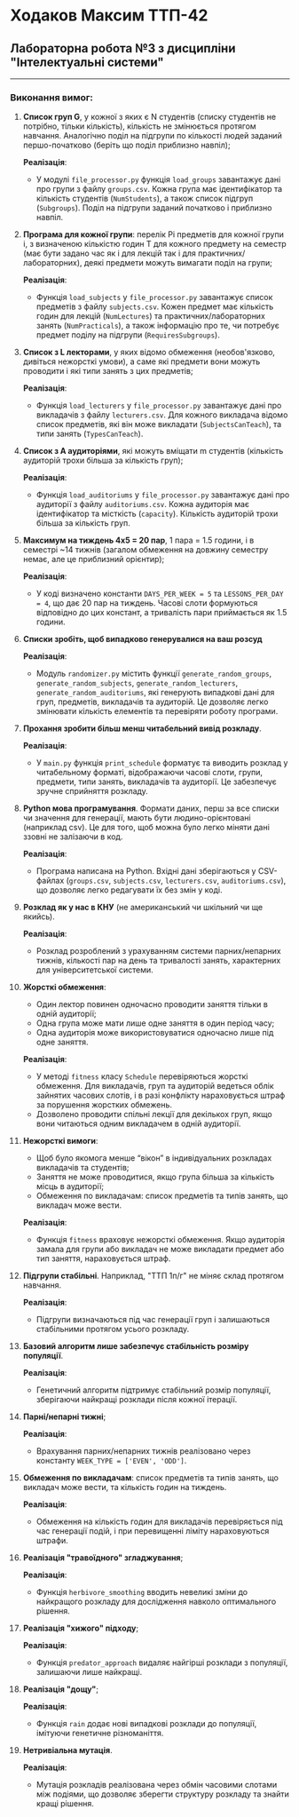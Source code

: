 # Ходаков Максим ТТП-42 
## Лабораторна робота №3 з дисципліни "Інтелектуальні системи"

----
### Виконання вимог:

1. **Список груп G**, у кожної з яких є N студентів (списку студентів не потрібно, тільки кількість), кількість не змінюється протягом навчання. Аналогічно поділ на підгрупи по кількості людей заданий першо-початково (беріть що поділ приблизно навпіл);

   **Реалізація**:

   - У модулі `file_processor.py` функція `load_groups` завантажує дані про групи з файлу `groups.csv`. Кожна група має ідентифікатор та кількість студентів (`NumStudents`), а також список підгруп (`Subgroups`). Поділ на підгрупи заданий початково і приблизно навпіл.

2. **Програма для кожної групи**: перелік Pi предметів для кожної групи i, з визначеною кількістю годин T для кожного предмету на семестр (має бути задано час як і для лекцій так і для практичних/лабораторних), деякі предмети можуть вимагати поділ на групи;

   **Реалізація**:

   - Функція `load_subjects` у `file_processor.py` завантажує список предметів з файлу `subjects.csv`. Кожен предмет має кількість годин для лекцій (`NumLectures`) та практичних/лабораторних занять (`NumPracticals`), а також інформацію про те, чи потребує предмет поділу на підгрупи (`RequiresSubgroups`).

3. **Список з L лекторами**, у яких відомо обмеження (необов'язково, дивіться нежорсткі умови), а саме які предмети вони можуть проводити і які типи занять з цих предметів;

   **Реалізація**:

   - Функція `load_lecturers` у `file_processor.py` завантажує дані про викладачів з файлу `lecturers.csv`. Для кожного викладача відомо список предметів, які він може викладати (`SubjectsCanTeach`), та типи занять (`TypesCanTeach`).

4. **Список з A аудиторіями**, які можуть вміщати m студентів (кількість аудиторій трохи більша за кількість груп);

   **Реалізація**:

   - Функція `load_auditoriums` у `file_processor.py` завантажує дані про аудиторії з файлу `auditoriums.csv`. Кожна аудиторія має ідентифікатор та місткість (`capacity`). Кількість аудиторій трохи більша за кількість груп.

5. **Максимум на тиждень 4х5 = 20 пар**, 1 пара = 1.5 години, і в семестрі ~14 тижнів (загалом обмеження на довжину семестру немає, але це приблизний орієнтир);

   **Реалізація**:

   - У коді визначено константи `DAYS_PER_WEEK = 5` та `LESSONS_PER_DAY = 4`, що дає 20 пар на тиждень. Часові слоти формуються відповідно до цих констант, а тривалість пари приймається як 1.5 години.

6. **Списки зробіть, щоб випадково генерувалися на ваш розсуд**

   **Реалізація**:

   - Модуль `randomizer.py` містить функції `generate_random_groups`, `generate_random_subjects`, `generate_random_lecturers`, `generate_random_auditoriums`, які генерують випадкові дані для груп, предметів, викладачів та аудиторій. Це дозволяє легко змінювати кількість елементів та перевіряти роботу програми.

7. **Прохання зробити більш менш читабельний вивід розкладу**.

   **Реалізація**:

   - У `main.py` функція `print_schedule` форматує та виводить розклад у читабельному форматі, відображаючи часові слоти, групи, предмети, типи занять, викладачів та аудиторії. Це забезпечує зручне сприйняття розкладу.

8. **Python мова програмування**. Формати даних, перш за все списки чи значення для генерації, мають бути людино-орієнтовані (наприклад csv). Це для того, щоб можна було легко міняти дані ззовні не залізаючи в код.

   **Реалізація**:

   - Програма написана на Python. Вхідні дані зберігаються у CSV-файлах (`groups.csv`, `subjects.csv`, `lecturers.csv`, `auditoriums.csv`), що дозволяє легко редагувати їх без змін у коді.

9. **Розклад як у нас в КНУ** (не американський чи шкільний чи ще якийсь).

   **Реалізація**:

   - Розклад розроблений з урахуванням системи парних/непарних тижнів, кількості пар на день та тривалості занять, характерних для університетської системи.

10. **Жорсткі обмеження**:

    - Один лектор повинен одночасно проводити заняття тільки в одній аудиторії;
    - Одна група може мати лише одне заняття в один період часу;
    - Одна аудиторія може використовуватися одночасно лише під одне заняття.

    **Реалізація**:

    - У методі `fitness` класу `Schedule` перевіряються жорсткі обмеження. Для викладачів, груп та аудиторій ведеться облік зайнятих часових слотів, і в разі конфлікту нараховується штраф за порушення жорстких обмежень.
    - Дозволено проводити спільні лекції для декількох груп, якщо вони читаються одним викладачем в одній аудиторії.

11. **Нежорсткі вимоги**:

    - Щоб було якомога менше “вікон” в індивідуальних розкладах викладачів та студентів;
    - Заняття не може проводитися, якщо група більша за кількість місць в аудиторії;
    - Обмеження по викладачам: список предметів та типів занять, що викладач може вести.

    **Реалізація**:

    - Функція `fitness` враховує нежорсткі обмеження. Якщо аудиторія замала для групи або викладач не може викладати предмет або тип заняття, нараховується штраф.

12. **Підгрупи стабільні**. Наприклад, "ТТП 1п/г" не міняє склад протягом навчання.

    **Реалізація**:

    - Підгрупи визначаються під час генерації груп і залишаються стабільними протягом усього розкладу.

13. **Базовий алгоритм лише забезпечує стабільність розміру популяції**.

    **Реалізація**:

    - Генетичний алгоритм підтримує стабільний розмір популяції, зберігаючи найкращі розклади після кожної ітерації.

14. **Парні/непарні тижні**;

    **Реалізація**:

    - Врахування парних/непарних тижнів реалізовано через константу `WEEK_TYPE = ['EVEN', 'ODD']`.

15. **Обмеження по викладачам**: список предметів та типів занять, що викладач може вести, та кількість годин на тиждень.

    **Реалізація**:

    - Обмеження на кількість годин для викладачів перевіряється під час генерації подій, і при перевищенні ліміту нараховуються штрафи.

16. **Реалізація "травоїдного" згладжування**;

    **Реалізація**:

    - Функція `herbivore_smoothing` вводить невеликі зміни до найкращого розкладу для дослідження навколо оптимального рішення.

17. **Реалізація "хижого" підходу**;

    **Реалізація**:

    - Функція `predator_approach` видаляє найгірші розклади з популяції, залишаючи лише найкращі.

18. **Реалізація "дощу"**;

    **Реалізація**:

    - Функція `rain` додає нові випадкові розклади до популяції, імітуючи генетичне різноманіття.

19. **Нетривіальна мутація**.

    **Реалізація**:

    - Мутація розкладів реалізована через обмін часовими слотами між подіями, що дозволяє зберегти структуру розкладу та знайти кращі рішення.
